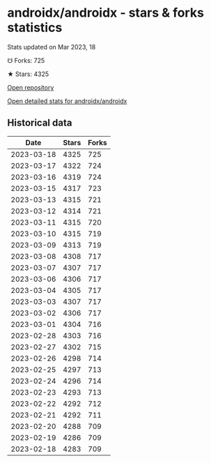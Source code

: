 # androidx/androidx - stars & forks statistics

Stats updated on Mar 2023, 18

☋ Forks: 725

★ Stars: 4325

[Open repository](https://github.com/androidx/androidx)

[Open detailed stats for androidx/androidx](https://reviewgithub.com/rep/androidx/androidx)

## Historical data
| Date | Stars | Forks |
|------|-------|-------|
| 2023-03-18 | 4325 | 725 | 
| 2023-03-17 | 4322 | 724 | 
| 2023-03-16 | 4319 | 724 | 
| 2023-03-15 | 4317 | 723 | 
| 2023-03-13 | 4315 | 721 | 
| 2023-03-12 | 4314 | 721 | 
| 2023-03-11 | 4315 | 720 | 
| 2023-03-10 | 4315 | 719 | 
| 2023-03-09 | 4313 | 719 | 
| 2023-03-08 | 4308 | 717 | 
| 2023-03-07 | 4307 | 717 | 
| 2023-03-06 | 4306 | 717 | 
| 2023-03-04 | 4305 | 717 | 
| 2023-03-03 | 4307 | 717 | 
| 2023-03-02 | 4306 | 717 | 
| 2023-03-01 | 4304 | 716 | 
| 2023-02-28 | 4303 | 716 | 
| 2023-02-27 | 4302 | 715 | 
| 2023-02-26 | 4298 | 714 | 
| 2023-02-25 | 4297 | 713 | 
| 2023-02-24 | 4296 | 714 | 
| 2023-02-23 | 4293 | 713 | 
| 2023-02-22 | 4292 | 712 | 
| 2023-02-21 | 4292 | 711 | 
| 2023-02-20 | 4288 | 709 | 
| 2023-02-19 | 4286 | 709 | 
| 2023-02-18 | 4283 | 709 | 

